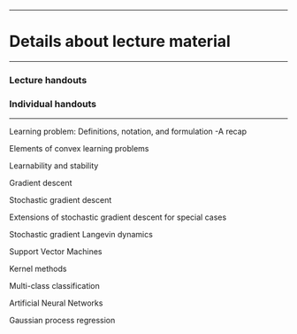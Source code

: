 <!-- -------------------------------------------------------------------------------- -->

<!-- Copyright 2025 Georgios Karagiannis -->

<!-- georgios.karagiannis@durham.ac.uk -->
<!-- Associate Professor -->
<!-- Department of Mathematical Sciences, Durham University, Durham,  UK  -->

<!-- This file is part of Machine_Learning_and_Neural_Networks_III_Epiphany -->
<!-- which is the material of the course -->
<!-- MATH3431 Machine Learning and Neural Networks III -->
<!-- Epiphany term -->
<!-- taught by Georgios P. Katagiannis in the Department of Mathematical Sciences   -->
<!-- in the University of Durham  in Epiphany term in 2025 -->

<!-- Machine_Learning_and_Neural_Networks_III_Epiphany is free software: -->
<!-- you can redistribute it and/or modify it-->
<!-- under the terms of the GNU General Public License as published by -->
<!-- the Free Software Foundation version 3 of the License. -->

<!-- Machine_Learning_and_Neural_Networks_III_Epiphany is distributed ->
<!-- in the hope that it will be useful, -->
<!-- but WITHOUT ANY WARRANTY; without even the implied warranty of -->
<!-- MERCHANTABILITY or FITNESS FOR A PARTICULAR PURPOSE.  See the -->
<!-- GNU General Public License for more details. -->

<!-- You should have received a copy of the GNU General Public License -->
<!-- along with Machine_Learning_and_Neural_Networks_III_Epiphany -->
<!-- If not, see <http://www.gnu.org/licenses/>. -->

<!-- -------------------------------------------------------------------------------- -->


------------------------------------------------------------------------

# Details about lecture material

------------------------------------------------------------------------

### Lecture handouts

<!--
-   [Lecture_handouts_MLNN3.pdf](https://github.com/georgios-stats/Machine_Learning_and_Neural_Networks_III_Epiphany/blob/master/Lecture_handouts/Lecture_handouts_MLNN3.pdf):
-->

### Individual handouts  

------------------------------------------------------------------------

Learning problem: Definitions, notation, and formulation -A recap  

<!--
+ [01.Statistical_learning_framework_recap.pdf](https://github.com/georgios-stats/Machine_Learning_and_Neural_Networks_III_Epiphany/blob/master/Lecture_handouts/01.Statistical_learning_framework_recap.pdf)  
-->

Elements of convex learning problems  

<!--
+ [02.Convex_learning_problems.pdf](https://github.com/georgios-stats/Machine_Learning_and_Neural_Networks_III_Epiphany/blob/main/Lecture_handouts/02.Convex_learning_problems.pdf)       
-->  

Learnability and stability  

<!--
+ [03.Learnability_and_stability.pdf](https://github.com/georgios-stats/Machine_Learning_and_Neural_Networks_III_Epiphany/blob/main/Lecture_handouts/03.Learnability_and_stability.pdf)       
-->  

Gradient descent  

<!--
+ [04.Gradient_descent.pdf](https://github.com/georgios-stats/Machine_Learning_and_Neural_Networks_III_Epiphany/blob/main/Lecture_handouts/04.Gradient_descent.pdf)  
-->

Stochastic gradient descent  

<!--  
+ [05.Stochastic_gradient_descent.pdf](https://github.com/georgios-stats/Machine_Learning_and_Neural_Networks_III_Epiphany/blob/main/Lecture_handouts/05.Stochastic_gradient_descent.pdf)     
-->  

Extensions of stochastic gradient descent for special cases   

<!--
-->

Stochastic gradient Langevin dynamics  

<!--
+ [06.Stochastic_gradient_Langevine_dynamics.pdf](https://github.com/georgios-stats/Machine_Learning_and_Neural_Networks_III_Epiphany/blob/master/Lecture_handouts/06.Stochastic_gradient_Langevine_dynamics.pdf)     
-->

Support Vector Machines  

<!-- 
+ [07.Support_Vector_Machines.pdf](https://github.com/georgios-stats/Machine_Learning_and_Neural_Networks_III_Epiphany/blob/master/Lecture_handouts/07.Support_Vector_Machines.pdf)     
-->

Kernel methods  

<!--
+ [08.Kernel_Methods.pdf](https://github.com/georgios-stats/Machine_Learning_and_Neural_Networks_III_Epiphany/blob/master/Lecture_handouts/08.Kernel_Methods.pdf)   
-->

Multi-class classification  

<!--
+ [10.Multiclass_classification.pdf](https://github.com/georgios-stats/Machine_Learning_and_Neural_Networks_III_Epiphany/blob/main/Lecture_handouts/10.Multiclass_classification.pdf)    
-->

Artificial Neural Networks  

<!--
+ [09.Artificial_neural_networks.pdf](https://github.com/georgios-stats/Machine_Learning_and_Neural_Networks_III_Epiphany/blob/master/Lecture_handouts/09.Artificial_neural_networks.pdf)   
-->

Gaussian process regression  

<!--
+ [11.Gaussian_process_regression.pdf](https://github.com/georgios-stats/Machine_Learning_and_Neural_Networks_III_Epiphany/blob/main/Lecture_handouts/11.Gaussian_process_regression.pdf)  
-->



